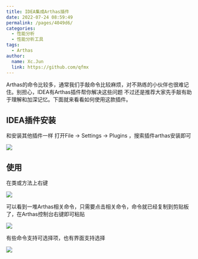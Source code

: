 ```yaml
---
title: IDEA集成Arthas插件
date: 2022-07-24 08:59:49
permalink: /pages/4049d6/
categories: 
  - 性能分析
  - 性能分析工具
tags: 
  - Arthas
author: 
  name: Xc.Jun
  link: https://github.com/qfmx
---
```



Arthas的命令比较多，通常我们手敲命令比较麻烦，对不熟练的小伙伴也很难记住。别担心，IDEA有Arthas插件帮你解决这些问题
不过还是推荐大家先手敲有助于理解和加深记忆。下面就来看看如何使用这款插件。

## IDEA插件安装
和安装其他插件一样
打开File -> Settings -> Plugins ，搜索插件arthas安装即可

![](
https://fire-repository.oss-cn-beijing.aliyuncs.com/arthas/pluging.png)

## 使用
在类或方法上右键

![](
https://fire-repository.oss-cn-beijing.aliyuncs.com/arthas/pluging2.png)

可以看到一堆Arthas相关命令，只需要点击相关命令，命令就已经复制到剪贴板了，在Arthas控制台右键即可粘贴

![](
https://fire-repository.oss-cn-beijing.aliyuncs.com/arthas/pluging3.png)

有些命令支持可选择项，也有界面支持选择

![](
https://fire-repository.oss-cn-beijing.aliyuncs.com/arthas/pluging4.png)